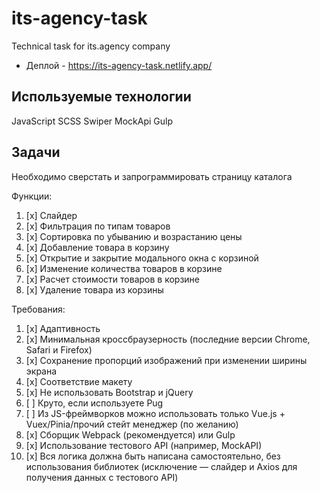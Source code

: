 # its-agency-task
Technical task for its.agency company

- Деплой - https://its-agency-task.netlify.app/

## Используемые технологии
JavaScript
SCSS
Swiper
MockApi
Gulp

## Задачи
Необходимо сверстать и запрограммировать страницу каталога

Функции:
1. [x] Слайдер
2. [x] Фильтрация по типам товаров
3. [x] Сортировка по убыванию и возрастанию цены
4. [x] Добавление товара в корзину
5. [x] Открытие и закрытие модального окна с корзиной
6. [x] Изменение количества товаров в корзине
7. [x] Расчет стоимости товаров в корзине
8. [x] Удаление товара из корзины

Требования:
1. [x] Адаптивность
2. [x] Минимальная кроссбраузерность (последние версии Chrome, Safari и Firefox)
3. [x] Сохранение пропорций изображений при изменении ширины экрана
4. [x] Соответствие макету
5. [x] Не использовать Bootstrap и jQuery
6. [ ] Круто, если используете Pug
7. [ ] Из JS-фреймворков можно использовать только Vue.js + Vuex/Pinia/прочий стейт
менеджер (по желанию)
8. [x] Сборщик Webpack (рекомендуется) или Gulp
9. [x] Использование тестового API (например, MockAPI)
10. [x] Вся логика должна быть написана самостоятельно, без использования
библиотек (исключение — слайдер и Axios для получения данных с тестового
API)

